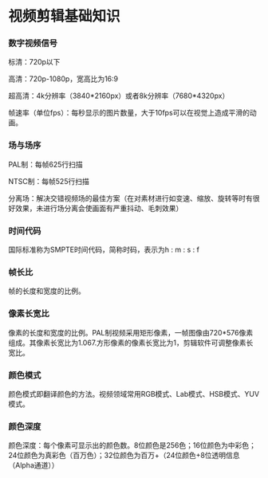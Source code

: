 # 视频剪辑基础知识

### 数字视频信号

标清：720p以下

高清：720p-1080p，宽高比为16:9

超高清：4k分辨率（3840\*2160px）或者8k分辨率（7680\*4320px）

帧速率（单位fps）：每秒显示的图片数量，大于10fps可以在视觉上造成平滑的动画。

### 场与场序

PAL制：每帧625行扫描

NTSC制：每帧525行扫描

分离场：解决交错视频场的最佳方案（在对素材进行如变速、缩放、旋转等时有很好效果，未进行场分离会使画面有严重抖动、毛刺效果）

### 时间代码

国际标准称为SMPTE时间代码，简称时码，表示为h : m : s : f

### 帧长比

帧的长度和宽度的比例。

### 像素长宽比

像素的长度和宽度的比例。PAL制视频采用矩形像素，一帧图像由720*576像素组成。其像素长宽比为1.067.方形像素的像素长宽比为1，剪辑软件可调整像素长宽比。

### 颜色模式

颜色模式即翻译颜色的方法。视频领域常用RGB模式、Lab模式、HSB模式、YUV模式。

### 颜色深度

颜色深度：每个像素可显示出的颜色数。8位颜色是256色；16位颜色为中彩色；24位颜色为真彩色（百万色）；32位颜色为百万+（24位颜色+8位透明信息（Alpha通道））

